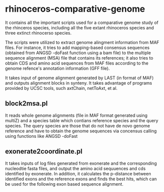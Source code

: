 # rhinoceros-comparative-genome

It contains all the important scripts used for a comparative genome study of the rhinceros species, including all the five extant rhinoceros species and three extinct rhinocerso species.

The scripts were utilized to extract genome alingment information from MAF files. For instance, it tries to add mapping-based consensus sequences (obtained from ANGSD -doFast function using a bam file) to the multiple sequence alignment (MSA) file that contains its references; it also tries to obtain CDS and amino acid sequences from MAF files according to the genome refence's annotation information (GFF file). 

> 
It takes input of genome alignment generated by LAST (in format of MAF) and outputs alignment blocks in synteny. It takes advantage of programs provided by UCSC tools, such axtChain, netToAxt, et al.

## block2msa.pl
>
It reads whole genome alignments (file in MAF format generated using multiZ) and a species table which contians reference species and the query species. The query species are those that do not have de novo genome reference and have to obtain the genome sequences via concensus calling using functions like ANGSD -doFast

## exonerate2coordinate.pl
>
It takes inputs of log files generated from exonerate and the corresponding nucleodtie fasta files, and output the amino acid sequuences and cds identified by exonerate. In addition, it calculates the p-distance between identified exons and the reference exons and finds the best hits, which can be used for the following exon based sequence alignment.
